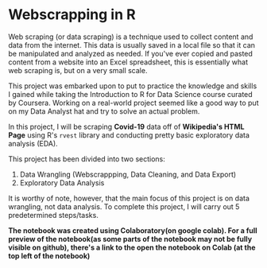 # Webscrapping in R
Web scraping (or data scraping) is a technique used to collect content and data from the internet. This data is usually saved in a local file so that it can be manipulated and analyzed as needed. If you've ever copied and pasted content from a website into an Excel spreadsheet, this is essentially what web scraping is, but on a very small scale.<p>
This project was embarked upon to put to practice the knowledge and skills I gained while taking the Introduction to R for Data Science course curated by Coursera. Working on a real-world project seemed like a good way to put on my Data Analyst hat and try to solve an actual problem. <p>
In this project, I will be scraping **Covid-19** data off of **Wikipedia's HTML Page** using R's `rvest` library and conducting pretty basic exploratory data analysis (EDA).<p>
This project has been divided into two sections:<p>
1. Data Wrangling (Webscrappping, Data Cleaning, and Data Export)
2. Exploratory Data Analysis 
<p>It is worthy of note, however, that the main focus of this project is on data wrangling, not data analysis. To complete this project, I will carry out 5 predetermined steps/tasks.
<p><b>The notebook was created using Colaboratory(on google colab). For a full preview of the notebook(as some parts of the notebook may not be fully visible on github), there's a link to the open the notebook on Colab (at the top left of the notebook)</b></p>
